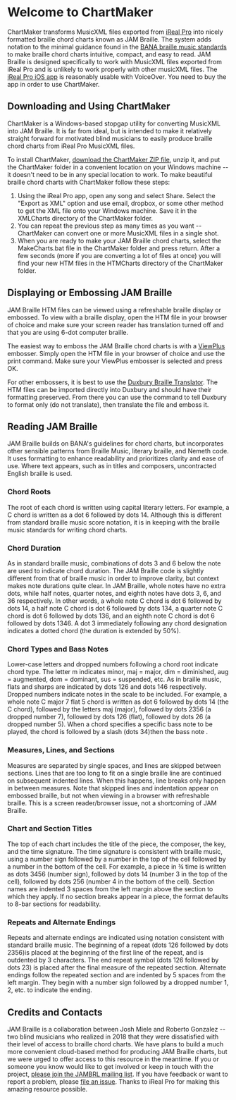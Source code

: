 # Welcome to ChartMaker

ChartMaker transforms  MusicXML files exported from   [iReal Pro](https://irealpro.com) into nicely formatted braille chord charts known as JAM Braille. The system adds notation to the minimal guidance found in the [BANA braille music standards](http://www.brailleauthority.org/music/music.html) to make braille chord charts intuitive, compact, and easy to read. JAM Braille  is designed specifically to work with MusicXML files exported from iReal Pro and is unlikely to work properly with other musicXML files.
The [iReal Pro iOS app](https://apps.apple.com/us/app/ireal-pro/id298206806) is reasonably usable with VoiceOver. You need to buy the app in order to use ChartMaker.

## Downloading and Using ChartMaker
ChartMaker is a Windows-based stopgap utility for converting MusicXML into JAM Braille. It is far from ideal, but is intended to make it relatively straight forward for motivated blind musicians to easily produce braille chord charts from iReal Pro MusicXML files.

To install ChartMaker, [download the ChartMaker ZIP file](https://github.com/JoshMiele/ChartMaker/archive/master.zip), unzip it, and put the ChartMaker folder in a convenient location on your Windows machine -- it doesn't need to be in any special location to work.
To make beautiful braille chord charts  with ChartMaker follow these steps:
1. Using the iReal Pro app, open any song and select Share. Select the "Export as XML" option and use email, dropbox, or some other method to get the XML file onto your Windows machine. Save   it in the XMLCharts directory of the ChartMaker folder.
1. You can repeat the previous step as many times as you want -- ChartMaker can convert one or more  MusicXML files in a single shot.
1. When you are ready to make your JAM Braille chord charts, select the MakeCharts.bat file in the ChartMaker folder and press return. After a few seconds (more if you are converting a lot of files at once) you will find your  new HTM files in the HTMCharts directory of the ChartMaker folder. 

## Displaying or Embossing JAM Braille
JAM Braille  HTM files  can be viewed using a refreshable braille display or embossed. To view with a braille display, open the HTM file in your browser of choice and make sure your screen reader has translation turned off and that you are using 6-dot computer braille. 

The easiest way to emboss the JAM Braille chord charts is with a [ViewPlus](https://viewplus.com) embosser. Simply open the HTM file in your browser of choice and use the print command. Make sure your ViewPlus embosser is selected and press OK. 

For other embossers, it is best to use the [Duxbury Braille Translator](http://www.duxburysystems.com). The HTM files can be imported directly into Duxbury and should have their formatting preserved. From there you can use the command to tell Duxbury  to format only (do not translate), then translate the file and emboss it.

## Reading JAM Braille 
JAM Braille builds on BANA's guidelines for chord charts, but incorporates other sensible patterns from Braille Music, literary braille, and Nemeth code. It uses formatting to enhance readability	 and prioritizes clarity and ease of use. Where text appears, such as in titles and composers, uncontracted English braille is used.

### Chord Roots
The root of each chord is written using capital literary letters. For example, a C chord is written as a dot 6 followed by dots 14. Although this is different from standard braille music score notation, it is in keeping with the braille music standards for writing chord charts. 

### Chord Duration
As in standard braille music, combinations of dots 3 and 6 below the note are used to indicate chord duration. The JAM Braille code is slightly different from that of braille music in order to improve clarity, but context  makes note durations quite clear. In JAM Braille, whole notes have no extra dots, while half notes, quarter notes, and eighth notes have dots 3, 6, and 36 respectively. In other words, a whole note C chord is dot 6 followed by dots 14, a half note C chord is dot 6 followed by dots 134, a quarter note C chord is dot 6 followed by dots 136, and an eighth note C chord is dot 6 followed by dots 1346. 
A dot 3 immediately following any chord designation indicates a dotted chord (the duration is extended by 50%). 

### Chord Types and Bass Notes
Lower-case letters and dropped numbers following a chord root indicate chord type. The letter m indicates minor, maj = major, dim = diminished, aug = augmented, dom = dominant, sus = suspended, etc. As in braille music, flats and sharps are indicated by dots 126 and dots 146 respectively. Dropped numbers indicate notes in the scale to be included. For example, a whole note C major 7 flat 5 chord is written as dot 6 followed by dots 14 (the C chord), followed by the letters maj (major), followed by dots 2356 (a dropped number 7), followed by dots 126 (flat), followed by dots 26 (a dropped number 5).
When a chord specifies a specific bass note to be played, the chord is followed by a slash (dots 34)then the bass note .

### Measures, Lines, and Sections
Measures are separated by single spaces, and lines are skipped between sections. Lines that are too long to fit on a single braille line are continued on subsequent  indented lines. When this happens, line breaks only happen in between measures.
Note that skipped lines and indentation appear on embossed braille, but not when viewing in a browser with refreshable braille. This is a screen reader/browser issue, not a shortcoming of JAM Braille.

### Chart and Section Titles
The top of each chart includes the title of the piece, the composer, the key, and the time signature. The time signature is consistent with braille music, using a number sign followed by a number in the top of the cell followed by a number in the bottom of the cell. For example, a piece in ¾ time is written as dots 3456 (number sign), followed by dots 14 (number 3 in the top of the cell), followed by dots 256 (number 4 in the bottom of the cell).
Section names are indented 3 spaces from the left margin above the section to which they apply. 
If no section breaks appear in a piece, the format defaults to 8-bar sections for readability. 

### Repeats and Alternate Endings
Repeats and alternate endings are indicated using notation consistent with standard braille music. The beginning of a repeat (dots 126 followed by dots 2356)is placed at the beginning of the first line of the repeat, and is outdented by 3 characters. The end repeat symbol (dots 126 followed by dots 23) is placed after the final measure of the repeated section. 
Alternate endings follow the repeated section and are indented by 5 spaces from the left margin. They begin with a number sign followed by a dropped number 1, 2, etc. to indicate the ending.

## Credits and Contacts
JAM Braille is a collaboration between Josh Miele and Roberto Gonzalez -- two blind musicians who realized in 2018 that they were dissatisfied with their level of access to braille chord charts. We have plans to build a much more convenient cloud-based method for producing JAM Braille charts, but we were urged to offer access to this resource in the meantime. If you or someone you know would like to get    involved or keep in touch with the project, [please join the JAMBRL mailing list](mailto://jambrl+subscribe@groups.io).
If you have feedback or want to report a problem, please [file an issue](https://github.com/JoshMiele/ChartMaker/issues/new/choose).
Thanks  to iReal Pro for making this amazing resource possible.


